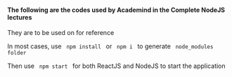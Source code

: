 <h4> The following are the codes used by Academind in the Complete NodeJS lectures </h4>

<p> They are to be used on for reference </p>


<p> In most cases, use <code> npm install </code> or <code> npm i </code> to generate <code> node_modules folder </code></p>

<p> Then use <code> npm start </code> for both ReactJS and NodeJS to start the application </p>